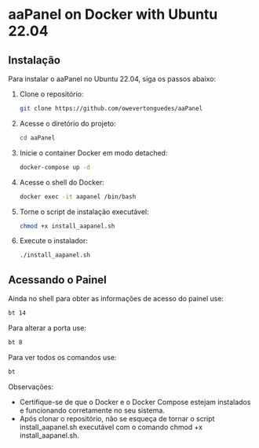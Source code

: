 # aaPanel on Docker with Ubuntu 22.04

## Instalação

Para instalar o aaPanel no Ubuntu 22.04, siga os passos abaixo:

1. Clone o repositório:
    ```bash
    git clone https://github.com/owevertonguedes/aaPanel
    ```

2. Acesse o diretório do projeto:
    ```bash
    cd aaPanel
    ```

3. Inicie o container Docker em modo detached:
    ```bash
    docker-compose up -d
    ```

4. Acesse o shell do Docker:
    ```bash
    docker exec -it aapanel /bin/bash
    ```

5. Torne o script de instalação executável:
    ```bash
    chmod +x install_aapanel.sh
    ```

6. Execute o instalador:
    ```bash
    ./install_aapanel.sh
    ```

## Acessando o Painel

Ainda no shell para obter as informações de acesso do painel use:
```bash
bt 14
```

Para alterar a porta use:
```bash
bt 8
```

Para ver todos os comandos use:
```bash
bt
```

Observações:
* Certifique-se de que o Docker e o Docker Compose estejam instalados e funcionando corretamente no seu sistema.
* Após clonar o repositório, não se esqueça de tornar o script install_aapanel.sh executável com o comando chmod +x install_aapanel.sh.
